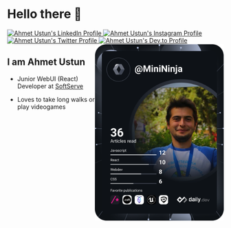 # Hello there 👋

<div align="left">
  <a href="https://www.linkedin.com/in/ahmet-ustun/" target="_blank">
    <img
      src="https://img.shields.io/badge/LinkedIn-0077B5?style=for-the-badge&logo=linkedin&logoColor=white"
      alt="Ahmet Ustun's LinkedIn Profile"
    />
  </a>
   <a href="https://www.linkedin.com/in/ahmet-ustun/" target="_blank">
    <img
      src="https://img.shields.io/badge/Instagram-E4405F?style=for-the-badge&logo=instagram&logoColor=white"
      alt="Ahmet Ustun's Instagram Profile"
    />
  </a>
   <a href="https://www.linkedin.com/in/ahmet-ustun/" target="_blank">
    <img
      src="https://img.shields.io/badge/Twitter-1DA1F2?style=for-the-badge&logo=twitter&logoColor=white"
      alt="Ahmet Ustun's Twitter Profile"
    />
  </a>
   <a href="https://www.linkedin.com/in/ahmet-ustun/" target="_blank">
    <img
      src="https://img.shields.io/badge/dev.to-0A0A0A?style=for-the-badge&logo=dev.to&logoColor=white"
      alt="Ahmet Ustun's Dev.to Profile"
    />
  </a>
  <a href="https://app.daily.dev/MiniNinja" target="_blank">
    <img 
      src="https://github.com/ahmet-ustun/ahmet-ustun/blob/main/devcard.svg" 
      width="300"
      align="right"
      alt="Ahmet Ustun's Dev Card"
     />
  </a>
</div>

## I am Ahmet Ustun

- Junior WebUI (React) Developer at [SoftServe](https://www.softserveinc.com/en-us)

- Loves to take long walks or play videogames
